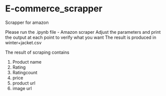 # E-commerce_scrapper
Scrapper for amazon

Please run the .ipynb file - Amazon scraper
Adjust the parameters and print the output at each point to verify what you want
The result is produced in winter+jacket.csv

The result of scraping contains
1. Product name
2. Rating
3. Ratingcount
4. price
5. product url
6. image url
